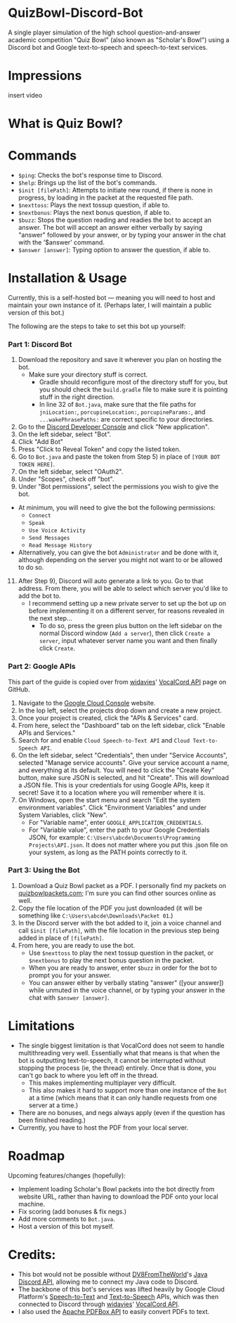 # QuizBowl-Discord-Bot
A single player simulation of the high school question-and-answer academic competition "Quiz Bowl" (also known as "Scholar's Bowl") using a Discord bot and Google text-to-speech and speech-to-text services.

# Impressions
insert video

# What is Quiz Bowl?

# Commands
- ```$ping```: Checks the bot's response time to Discord.
- ```$help```: Brings up the list of the bot's commands.
- ```$init [filePath]```: Attempts to initiate new round, if there is none in progress, by loading in the packet at the requested file path.
- ```$nexttoss```: Plays the next tossup question, if able to.
- ```$nextbonus```: Plays the next bonus question, if able to.
- ```$buzz```: Stops the question reading and readies the bot to accept an answer. The bot will accept an answer either verbally by saying "answer" followed by your answer, or by typing your answer in the chat with the '$answer' command.
- ```$answer [answer]```: Typing option to answer the question, if able to.

# Installation & Usage
Currently, this is a self-hosted bot — meaning you will need to host and maintain your own instance of it. (Perhaps later, I will maintain a public version of this bot.)

The following are the steps to take to set this bot up yourself:

### Part 1: Discord Bot
1) Download the repository and save it wherever you plan on hosting the bot.
   - Make sure your directory stuff is correct.
      - Gradle should reconfigure most of the directory stuff for you, but you should check the ```build.gradle``` file to make sure it is pointing stuff in the right direction.
      - In line 32 of ```Bot.java```, make sure that the file paths for ```jniLocation:```, ```porcupineLocation:```, ```porcupineParams:```, and ```...wakePhrasePaths:``` are correct specific to your directories.
3) Go to the [Discord Developer Console](https://discord.com/developers/applications) and click "New application".
4) On the left sidebar, select "Bot".
5) Click "Add Bot"
6) Press "Click to Reveal Token" and copy the listed token.
7) Go to ```Bot.java``` and paste the token from Step 5) in place of ```[YOUR BOT TOKEN HERE]```.
8) On the left sidebar, select "OAuth2".
9) Under "Scopes", check off "bot".
10) Under "Bot permissions", select the permissions you wish to give the bot.
   - At minimum, you will need to give the bot the following permissions:
     - ```Connect```
     - ```Speak```
     - ```Use Voice Activity```
     - ```Send Messages```
     - ```Read Message History```
   - Alternatively, you can give the bot ```Administrator``` and be done with it, although depending on the server you might not want to or be allowed to do so.
11) After Step 9), Discord will auto generate a link to you. Go to that address. From there, you will be able to select which server you'd like to add the bot to.
    - I recommend setting up a new private server to set up the bot up on before implementing it on a different server, for reasons revealed in the next step...
      - To do so, press the green plus button on the left sidebar on the normal Discord window (```Add a server```), then click ```Create a server```, input whatever server name you want and then finally click ```Create```.

### Part 2: Google APIs
This part of the guide is copied over from [widavies](https://github.com/widavies)' [VocalCord API](https://github.com/widavies/VocalCord) page on GitHub. 

1) Navigate to the [Google Cloud Console](https://console.cloud.google.com/) website.
2) In the lop left, select the projects drop down and create a new project.
3) Once your project is created, click the "APIs & Services" card.
4) From here, select the "Dashboard" tab on the left sidebar, click "Enable APIs and Services."
5) Search for and enable ```Cloud Speech-to-Text API``` and ```Cloud Text-to-Speech API```.
6) On the left sidebar, select "Credentials", then under "Service Accounts", selected "Manage service accounts". Give your service account a name, and everything at its default. You will need to click the "Create Key" button, make sure JSON is selected, and hit "Create". This will download a JSON file. This is your credentials for using Google APIs, keep it secret! Save it to a location where you will remember where it is.
7) On Windows, open the start menu and search "Edit the system environment variables". Click "Environment Variables" and under System Variables, click "New".
   - For "Variable name", enter ```GOOGLE_APPLICATION_CREDENTIALS```.
   - For "Variable value", enter the path to your Google Credentials JSON, for example: ```C:\Users\abcde\Documents\Programming Projects\API.json```. It does not matter where you put this .json file on your system, as long as the PATH points correctly to it.

### Part 3: Using the Bot

1) Download a Quiz Bowl packet as a PDF. I personally find my packets on [quizbowlpackets.com](https://quizbowlpackets.com/); I'm sure you can find other sources online as well.
2) Copy the file location of the PDF you just downloaded (it will be something like ```C:\Users\abcde\Downloads\Packet 01```.)
3) In the Discord server with the bot added to it, join a voice channel and call ```$init [filePath]```, with the file location in the previous step being added in place of ```[filePath]```.
4) From here, you are ready to use the bot.
   - Use ```$nexttoss``` to play the next tossup question in the packet, or ```$nextbonus``` to play the next bonus question in the packet.
   - When you are ready to answer, enter ```$buzz``` in order for the bot to prompt you for your answer.
   - You can answer either by verbally stating "answer" ([your answer]) while unmuted in the voice channel, or by typing your answer in the chat with ```$answer [answer]```.


# Limitations
- The single biggest limitation is that VocalCord does not seem to handle multithreading very well. Essentially what that means is that when the bot is outputting text-to-speech, it cannot be interrupted without stopping the process (ie, the thread) entirely. Once that is done, you can't go back to where you left off in the thread.
  - This makes implementing multiplayer very difficult.
  - This also makes it hard to support more than one instance of the ```Bot``` at a time (which means that it can only handle requests from one server at a time.)
- There are no bonuses, and negs always apply (even if the question has been finished reading.)
- Currently, you have to host the PDF from your local server.

# Roadmap
Upcoming features/changes (hopefully):
- Implement loading Scholar's Bowl packets into the bot directly from website URL, rather than having to download the PDF onto your local machine.
- Fix scoring (add bonuses & fix negs.)
- Add more comments to ```Bot.java```.
- Host a version of this bot myself.

# Credits:
- This bot would not be possible without [DV8FromTheWorld](https://github.com/DV8FromTheWorld)'s [Java Discord API](https://github.com/DV8FromTheWorld/JDA), allowing me to connect my Java code to Discord.
- The backbone of this bot's services was lifted heavily by Google Cloud Platform's [Speech-to-Text](https://cloud.google.com/speech-to-text) and [Text-to-Speech](https://cloud.google.com/text-to-speech) APIs, which was then connected to Discord through [widavies](https://github.com/widavies)' [VocalCord API](https://github.com/widavies/VocalCord). 
- I also used the [Apache PDFBox API](https://pdfbox.apache.org/) to easily convert PDFs to text. 






